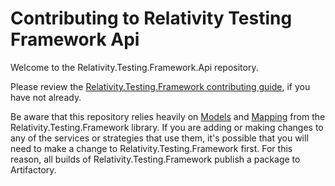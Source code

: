 # Contributing to Relativity Testing Framework Api

Welcome to the Relativity.Testing.Framework.Api repository.

Please review the [Relativity.Testing.Framework contributing guide]((https://git.kcura.com/projects/TT/repos/relativity.testing.framework/browse/CONTRIBUTING.md)), if you have not already.

Be aware that this repository relies heavily on [Models](https://git.kcura.com/projects/TT/repos/relativity.testing.framework/browse/source/Relativity.Testing.Framework/Models) and [Mapping](https://git.kcura.com/projects/TT/repos/relativity.testing.framework/browse/source/Relativity.Testing.Framework/Mapping) from the Relativity.Testing.Framework library.
If you are adding or making changes to any of the services or strategies that use them, it's possible that you will need to make a change to Relativity.Testing.Framework first.
For this reason, all builds of Relativity.Testing.Framework publish a package to Artifactory.
